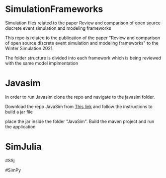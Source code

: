 # SimulationFrameworks
Simulation files related to the paper Review and comparison of open source discrete event simulation and modeling frameworks

This repo is related to the publication of the paper "Review and comparison of open source discrete event simulation and modeling frameworks" to the Winter Simulation 2021. 

The folder structure is divided into each framework which is being reviewed with the same model implmentation


# Javasim

In order to run Javasim clone the repo and navigate to the javasim folder. 

Download the repo JavaSim from [This link](https://github.com/nmcl/JavaSim) and follow the instructions to build a jar file

place the jar inside the folder "JavaSim". 
Build the maven project and run the application


# SimJulia

#SSj

#SimPy

#
